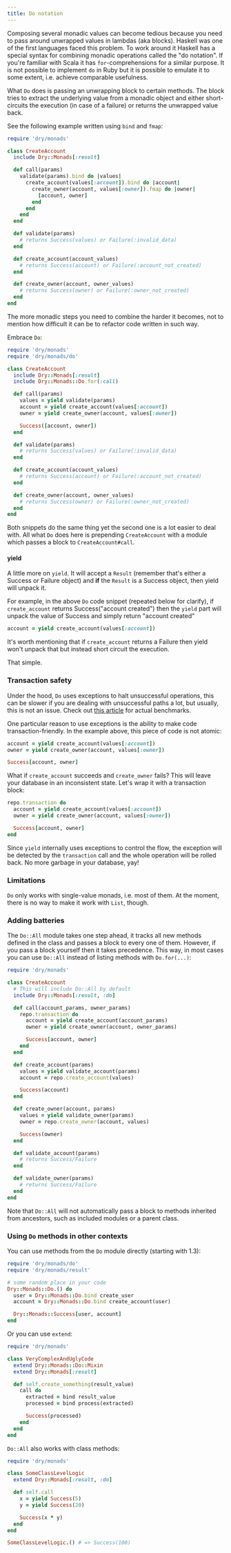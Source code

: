 ```yaml
---
title: Do notation
---
```


Composing several monadic values can become tedious because you need to pass around unwrapped values in lambdas (aka blocks). Haskell was one of the first languages faced this problem. To work around it Haskell has a special syntax for combining monadic operations called the "do notation". If you're familiar with Scala it has `for`-comprehensions for a similar purpose. It is not possible to implement `do` in Ruby but it is possible to emulate it to some extent, i.e. achieve comparable usefulness.

What `Do` does is passing an unwrapping block to certain methods. The block tries to extract the underlying value from a monadic object and either short-circuits the execution (in case of a failure) or returns the unwrapped value back.

See the following example written using `bind` and `fmap`:

```ruby
require 'dry/monads'

class CreateAccount
  include Dry::Monads[:result]

  def call(params)
    validate(params).bind do |values|
      create_account(values[:account]).bind do |account|
        create_owner(account, values[:owner]).fmap do |owner|
          [account, owner]
        end
      end
    end
  end

  def validate(params)
    # returns Success(values) or Failure(:invalid_data)
  end

  def create_account(account_values)
    # returns Success(account) or Failure(:account_not_created)
  end

  def create_owner(account, owner_values)
    # returns Success(owner) or Failure(:owner_not_created)
  end
end
```

The more monadic steps you need to combine the harder it becomes, not to mention how difficult it can be to refactor code written in such way.

Embrace `Do`:

```ruby
require 'dry/monads'
require 'dry/monads/do'

class CreateAccount
  include Dry::Monads[:result]
  include Dry::Monads::Do.for(:call)

  def call(params)
    values = yield validate(params)
    account = yield create_account(values[:account])
    owner = yield create_owner(account, values[:owner])

    Success([account, owner])
  end

  def validate(params)
    # returns Success(values) or Failure(:invalid_data)
  end

  def create_account(account_values)
    # returns Success(account) or Failure(:account_not_created)
  end

  def create_owner(account, owner_values)
    # returns Success(owner) or Failure(:owner_not_created)
  end
end
```

Both snippets do the same thing yet the second one is a lot easier to deal with. All what `Do` does here is prepending `CreateAccount` with a module which passes a block to `CreateAccount#call`.

#### yield

A little more on `yield`. It will accept a `Result` (remember that's either a Success or Failure object) and **if** the `Result` is a Success object, then yield will unpack it.

For example, in the above `Do` code snippet (repeated below for clarify), if `create_account` returns Success("account created") then the `yield` part will unpack the value of Success and simply return "account created"

```ruby
account = yield create_account(values[:account])
```

It's worth mentioning that if `create_account` returns a Failure then yield won't unpack that but instead short circuit the execution.

That simple.

### Transaction safety

Under the hood, `Do` uses exceptions to halt unsuccessful operations, this can be slower if you are dealing with unsuccessful paths a lot, but usually, this is not an issue. Check out [this article](https://www.morozov.is/2018/05/27/do-notation-ruby.html) for actual benchmarks.

One particular reason to use exceptions is the ability to make code transaction-friendly. In the example above, this piece of code is not atomic:

```ruby
account = yield create_account(values[:account])
owner = yield create_owner(account, values[:owner])

Success[account, owner]
```

What if `create_account` succeeds and `create_owner` fails? This will leave your database in an inconsistent state. Let's wrap it with a transaction block:

```ruby
repo.transaction do
  account = yield create_account(values[:account])
  owner = yield create_owner(account, values[:owner])

  Success[account, owner]
end
```

Since `yield` internally uses exceptions to control the flow, the exception will be detected by the `transaction` call and the whole operation will be rolled back. No more garbage in your database, yay!

### Limitations

`Do` only works with single-value monads, i.e. most of them. At the moment, there is no way to make it work with `List`, though.

### Adding batteries

The `Do::All` module takes one step ahead, it tracks all new methods defined in the class and passes a block to every one of them. However, if you pass a block yourself then it takes precedence. This way, in most cases you can use `Do::All` instead of listing methods with `Do.for(...)`:

```ruby
require 'dry/monads'

class CreateAccount
  # This will include Do::All by default
  include Dry::Monads[:result, :do]

  def call(account_params, owner_params)
    repo.transaction do
      account = yield create_account(account_params)
      owner = yield create_owner(account, owner_params)

      Success[account, owner]
    end
  end

  def create_account(params)
    values = yield validate_account(params)
    account = repo.create_account(values)

    Success(account)
  end

  def create_owner(account, params)
    values = yield validate_owner(params)
    owner = repo.create_owner(account, values)

    Success(owner)
  end

  def validate_account(params)
    # returns Success/Failure
  end

  def validate_owner(params)
    # returns Success/Failure
  end
end
```

Note that `Do::All` will not automatically pass a block to methods inherited from ancestors, such as included modules or a parent class.

### Using `Do` methods in other contexts

You can use methods from the `Do` module directly (starting with 1.3):

```ruby
require 'dry/monads/do'
require 'dry/monads/result'

# some random place in your code
Dry::Monads::Do.() do
  user = Dry::Monads::Do.bind create_user
  account = Dry::Monads::Do.bind create_account(user)

  Dry::Monads::Success[user, account]
end
```

Or you can use `extend`:

```ruby
require 'dry/monads'

class VeryComplexAndUglyCode
  extend Dry::Monads::Do::Mixin
  extend Dry::Monads[:result]

  def self.create_something(result_value)
    call do
      extracted = bind result_value
      processed = bind process(extracted)

      Success(processed)
    end
  end
end
```

`Do::All` also works with class methods:

```ruby
require 'dry/monads'

class SomeClassLevelLogic
  extend Dry::Monads[:result, :do]

  def self.call
    x = yield Success(5)
    y = yield Success(20)

    Success(x * y)
  end
end

SomeClassLevelLogic.() # => Success(100)
```

